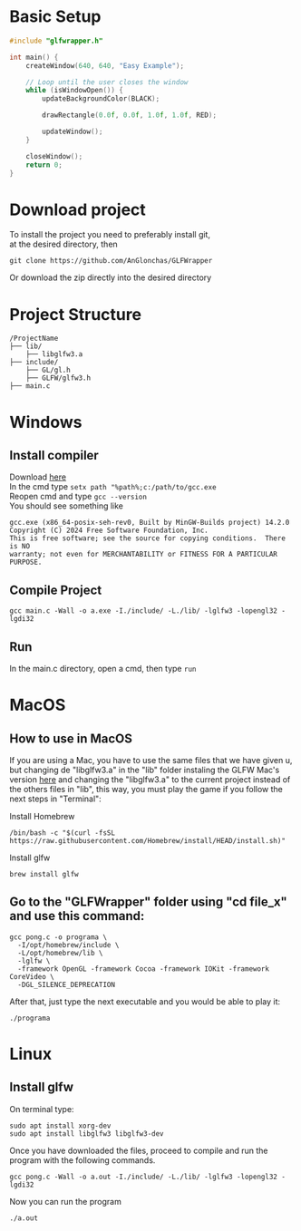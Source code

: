 # Basic Setup
```c
#include "glfwrapper.h"

int main() {
    createWindow(640, 640, "Easy Example");

    // Loop until the user closes the window
    while (isWindowOpen()) {
        updateBackgroundColor(BLACK);

        drawRectangle(0.0f, 0.0f, 1.0f, 1.0f, RED);

        updateWindow();
    }

    closeWindow();
    return 0;
}
```

# Download project
To install the project you need to preferably install git, \
at the desired directory, then 
```
git clone https://github.com/AnGlonchas/GLFWrapper
```
Or download the zip directly into the desired directory 

# Project Structure
```
/ProjectName
├── lib/
    ├── libglfw3.a
├── include/
    ├── GL/gl.h
    ├── GLFW/glfw3.h
├── main.c
```


# Windows
## Install compiler
Download [here](https://github.com/niXman/mingw-builds-binaries/releases/download/15.1.0-rt_v12-rev0/x86_64-15.1.0-release-posix-seh-ucrt-rt_v12-rev0.7z) \
In the cmd type `setx path "%path%;c:/path/to/gcc.exe` \
Reopen cmd and type `gcc --version` \
You should see something like 
```
gcc.exe (x86_64-posix-seh-rev0, Built by MinGW-Builds project) 14.2.0
Copyright (C) 2024 Free Software Foundation, Inc.
This is free software; see the source for copying conditions.  There is NO
warranty; not even for MERCHANTABILITY or FITNESS FOR A PARTICULAR PURPOSE.
```

## Compile Project
```
gcc main.c -Wall -o a.exe -I./include/ -L./lib/ -lglfw3 -lopengl32 -lgdi32
```

## Run
In the main.c directory, open a cmd, then type `run` 

# MacOS

## How to use in MacOS
If you are using a Mac, you have to use the same files that we have given u, but changing de "libglfw3.a" in the "lib" folder instaling the GLFW Mac's version [here](https://www.glfw.org/download.html) and changing the "libglfw3.a" to the current project instead of the others files in "lib", this way, you must play the game if you follow the next steps in "Terminal":

Install Homebrew
```
/bin/bash -c "$(curl -fsSL https://raw.githubusercontent.com/Homebrew/install/HEAD/install.sh)"
```
Install glfw
```
brew install glfw
```
## Go to the "GLFWrapper" folder using "cd file_x" and use this command:
```
gcc pong.c -o programa \
  -I/opt/homebrew/include \
  -L/opt/homebrew/lib \
  -lglfw \
  -framework OpenGL -framework Cocoa -framework IOKit -framework CoreVideo \
  -DGL_SILENCE_DEPRECATION
```
After that, just type the next executable and you would be able to play it: 
```
./programa
```

# Linux

## Install glfw
On terminal type:
```
sudo apt install xorg-dev
sudo apt install libglfw3 libglfw3-dev
```
Once you have downloaded the files, proceed to compile and run the program with the following commands.
```
gcc pong.c -Wall -o a.out -I./include/ -L./lib/ -lglfw3 -lopengl32 -lgdi32
```
Now you can run the program
```
./a.out
```

